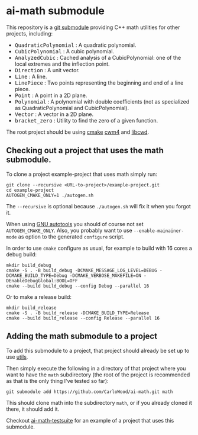 # ai-math submodule

This repository is a [git submodule](https://git-scm.com/book/en/v2/Git-Tools-Submodules)
providing C++ math utilities for other projects, including:

* <tt>QuadraticPolynomial</tt> : A quadratic polynomial.
* <tt>CubicPolynomial</tt> : A cubic polynomial.
* <tt>AnalyzedCubic</tt> : Cached analysis of a CubicPolynomial: one of the local extremes and the inflection point.
* <tt>Direction</tt> : A unit vector.
* <tt>Line</tt> : A line.
* <tt>LinePiece</tt> : Two points representing the beginning and end of a line piece.
* <tt>Point</tt> : A point in a 2D plane.
* <tt>Polynomial</tt> : A polynomial with double coefficients (not as specialized as QuadraticPolynomial and CubicPolynomial).
* <tt>Vector</tt> : A vector in a 2D plane.
* <tt>bracket\_zero</tt> : Utility to find the zero of a given function.

The root project should be using
[cmake](https://cmake.org/overview/)
[cwm4](https://github.com/CarloWood/cwm4) and
[libcwd](https://github.com/CarloWood/libcwd).

## Checking out a project that uses the math submodule.

To clone a project example-project that uses math simply run:

    git clone --recursive <URL-to-project>/example-project.git
    cd example-project
    AUTOGEN_CMAKE_ONLY=1 ./autogen.sh

The ``--recursive`` is optional because ``./autogen.sh`` will fix
it when you forgot it.

When using [GNU autotools](https://en.wikipedia.org/wiki/GNU_Autotools) you should of course
not set ``AUTOGEN_CMAKE_ONLY``. Also, you probably want to use ``--enable-mainainer-mode``
as option to the generated ``configure`` script.

In order to use ``cmake`` configure as usual, for example to build with 16 cores a debug build:

    mkdir build_debug
    cmake -S . -B build_debug -DCMAKE_MESSAGE_LOG_LEVEL=DEBUG -DCMAKE_BUILD_TYPE=Debug -DCMAKE_VERBOSE_MAKEFILE=ON -DEnableDebugGlobal:BOOL=OFF
    cmake --build build_debug --config Debug --parallel 16

Or to make a release build:

    mkdir build_release
    cmake -S . -B build_release -DCMAKE_BUILD_TYPE=Release
    cmake --build build_release --config Release --parallel 16

## Adding the math submodule to a project

To add this submodule to a project, that project should already
be set up to use [utils](https://github.com/CarloWood/ai-utils).

Then simply execute the following in a directory of that project
where you want to have the ``math`` subdirectory (the
root of the project is recommended as that is the only thing
I've tested so far):

    git submodule add https://github.com/CarloWood/ai-math.git math

This should clone math into the subdirectory ``math``, or
if you already cloned it there, it should add it.

Checkout [ai-math-testsuite](https://github.com/CarloWood/ai-math-testsuite)
for an example of a project that uses this submodule.
